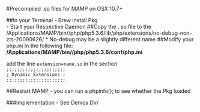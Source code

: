#Precompiled .so files for MAMP on OSX 10.7+

##In your Terminal 
	- Brew install Pkg  
	- Start your Respective Daemon 
##Copy the . so file to the
	 /Applications/MAMP/bin//php/php5.3.6/lib/php/extensions/no-debug-non-zts-20090626/
	 	*	No-debug may be a slightly different name
##Modify your php.ini
In the following file:  **/Applications/MAMP/bin//php/php5.3.6/conf/php.ini**

add the line 
`extension=name.so`	
in the section<br>
`;;;;;;;;;;;;;;;;;;;;;;`<br>
`; Dynamic Extensions ;`<br>
`;;;;;;;;;;;;;;;;;;;;;;`

##Restart MAMP
	- you can run a phpinfo(); to see whether the Pkg loaded
	

###Implementation
	- See Demos Dir/
